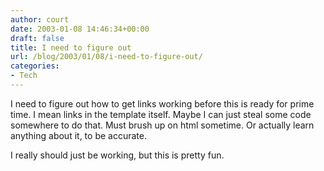 ```yaml
---
author: court
date: 2003-01-08 14:46:34+00:00
draft: false
title: I need to figure out
url: /blog/2003/01/08/i-need-to-figure-out/
categories:
- Tech
---
```


I need to figure out how to get links working before this is ready for prime time.  I mean links in the template itself.  Maybe I can just steal some code somewhere to do that.  Must brush up on html sometime.  Or actually learn anything about it, to be accurate.

I really should just be working, but this is pretty fun.

